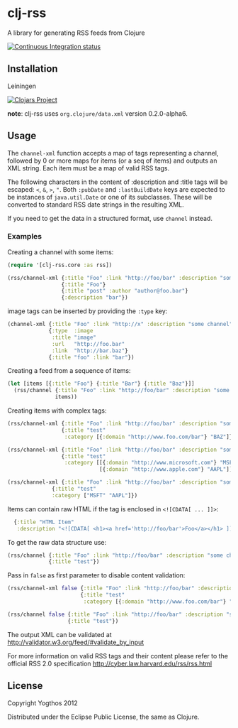 # clj-rss

A library for generating RSS feeds from Clojure

[![Continuous Integration status](https://secure.travis-ci.org/yogthos/clj-rss.png)](http://travis-ci.org/yogthos/clj-rss)

## Installation

Leiningen

[![Clojars Project](http://clojars.org/clj-rss/latest-version.svg)](http://clojars.org/clj-rss)

**note**: clj-rss uses `org.clojure/data.xml` version 0.2.0-alpha6.

## Usage

The `channel-xml` function accepts a map of tags representing a channel, followed by 0 or more maps for items (or a seq of items) and outputs an XML string.
Each item must be a map of valid RSS tags.

The following characters in the content of :description and :title tags will be escaped: `<`, `&`, `>`, `"`. Both `:pubDate` and `:lastBuildDate` keys are expected to be instances of `java.util.Date`
or one of its subclasses. These will be converted to standard RSS date strings in the resulting XML.

If you need to get the data in a structured format, use `channel` instead.

### Examples

Creating a channel with some items:
```clojure
(require '[clj-rss.core :as rss])

(rss/channel-xml {:title "Foo" :link "http://foo/bar" :description "some channel"}
                 {:title "Foo"}
                 {:title "post" :author "author@foo.bar"}
                 {:description "bar"})
```

image tags can be inserted by providing the `:type` key:
```clojure
(channel-xml {:title "Foo" :link "http://x" :description "some channel"}
             {:type  :image
              :title "image"
              :url   "http://foo.bar"
              :link  "http://bar.baz"}
             {:title "foo" :link "bar"}) 
```

Creating a feed from a sequence of items:
```clojure
(let [items [{:title "Foo"} {:title "Bar"} {:title "Baz"}]]
  (rss/channel {:title "Foo" :link "http://foo/bar" :description "some channel"}
               items))
```

Creating items with complex tags:
```clojure
(rss/channel-xml {:title "Foo" :link "http://foo/bar" :description "some channel"}
                 {:title "test"
                  :category [{:domain "http://www.foo.com/bar"} "BAZ"]})

(rss/channel-xml {:title "Foo" :link "http://foo/bar" :description "some channel"}
                 {:title "test"
                  :category [[{:domain "http://www.microsoft.com"} "MSFT"]
                             [{:domain "http://www.apple.com"} "AAPL"]]})

(rss/channel-xml {:title "Foo" :link "http://foo/bar" :description "some channel"}
              {:title "test"
              :category ["MSFT" "AAPL"]})                             
```

Items can contain raw HTML if the tag is enclosed in `<![CDATA[ ... ]]>`:
```clojure
  {:title "HTML Item"
   :description "<![CDATA[ <h1><a href='http://foo/bar'>Foo</a></h1> ]]>"}
```

To get the raw data structure use:
```clojure
(rss/channel {:title "Foo" :link "http://foo/bar" :description "some channel"}
             {:title "test"})
```

Pass in `false` as first parameter to disable content validation:
```clojure
(rss/channel-xml false {:title "Foo" :link "http://foo/bar" :description "some channel"}
                       {:title "test"
                        :category [{:domain "http://www.foo.com/bar"} "BAZ"]})

(rss/channel false {:title "Foo" :link "http://foo/bar" :description "some channel"}
                   {:title "test"})
```

The output XML can be validated at http://validator.w3.org/feed/#validate_by_input

For more information on valid RSS tags and their content please refer to the official RSS 2.0 specification http://cyber.law.harvard.edu/rss/rss.html

## License

Copyright Yogthos 2012

Distributed under the Eclipse Public License, the same as Clojure.
